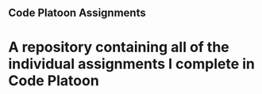 ## Code Platoon Assignments

# A repository containing all of the individual assignments I complete in Code Platoon
